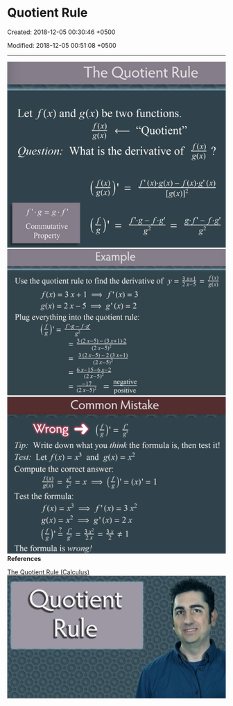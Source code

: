 # Quotient Rule

Created: 2018-12-05 00:30:46 +0500

Modified: 2018-12-05 00:51:08 +0500

---

![The Quotient Rule Let f (x) and g(x) be two functions. L.A "Quotient" Question: What is the derivative of ? g(x) Commutative Property ](media/Quotient-Rule-image1.png)
![Example Use the quotient rule to find the derivative of y = Plug everything into the quotient rule: 3 (2 x-5) - (3 X+1).2 (2 x-5)2 (2 x-5)2 --- 6x-15-6x-2 (2 x-5)2 ---=LZ--- --- negative (2 x-5)2 positive 2x-5 --- g(x) ](media/Quotient-Rule-image2.png)
![Common Mistake Wrong = Tip: Write down what you think the formula is, then test it! Test: Let f (x) = x3 and g(x) = x2 Compute the correct answer: Test the formula: ( L ) ---Q L 3x2 The formula is wrong! ](media/Quotient-Rule-image3.png)
**References**

[The Quotient Rule (Calculus)](https://www.youtube.com/watch?v=OPjN7Gvb4-8)
![Quot(ept ' Rule ](media/Quotient-Rule-image4.jpg)

